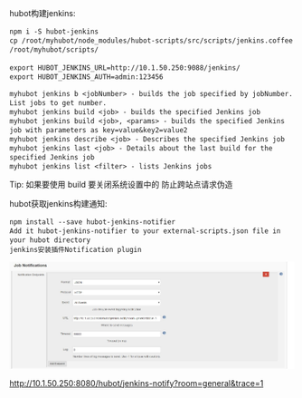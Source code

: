 hubot构建jenkins:
```shell
npm i -S hubot-jenkins
cp /root/myhubot/node_modules/hubot-scripts/src/scripts/jenkins.coffee /root/myhubot/scripts/

export HUBOT_JENKINS_URL=http://10.1.50.250:9088/jenkins/
export HUBOT_JENKINS_AUTH=admin:123456
```

```
myhubot jenkins b <jobNumber> - builds the job specified by jobNumber. List jobs to get number.
myhubot jenkins build <job> - builds the specified Jenkins job
myhubot jenkins build <job>, <params> - builds the specified Jenkins job with parameters as key=value&key2=value2
myhubot jenkins describe <job> - Describes the specified Jenkins job
myhubot jenkins last <job> - Details about the last build for the specified Jenkins job
myhubot jenkins list <filter> - lists Jenkins jobs
```

Tip: 如果要使用 build 要关闭系统设置中的 防止跨站点请求伪造

hubot获取jenkins构建通知:
```
npm install --save hubot-jenkins-notifier
Add it hubot-jenkins-notifier to your external-scripts.json file in your hubot directory
jenkins安装插件Notification plugin
```
![jenkins_config](jenkins.jpg)  

http://10.1.50.250:8080/hubot/jenkins-notify?room=general&trace=1

